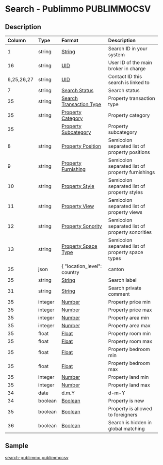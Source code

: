 # Search - Publimmo PUBLIMMOCSV

## Description

| Column | Type | Format | Description |
| :--- | :--- | :--- | :--- |
| 1 | string | [String](https://en.wikipedia.org/wiki/String_(computer_science)) | Search ID in your system |
| 16 | string | [UID](https://en.wikipedia.org/wiki/Unique_identifier) | User ID of the main broker in charge |
| 6,25,26,27 | string | [UID](https://en.wikipedia.org/wiki/Unique_identifier) | Contact ID this search is linked to |
| 7 | string | [Search Status](../values/search_status_id.md) | Search status |
| 35 | string | [Search Transaction Type](../values/search_transaction_type_id.md) | Property transaction type |
| 35 | string | [Property Category](../values/property_category_id.md) | Property category |
| 35 |  | [Property Subcategory](../values/property_subcategory_id.md) | Property subcategory |
| 8 | string | [Property Position](../values/property_position_id.md) | Semicolon separated list of property positions |
| 9 | string | [Property Furnishing](../values/property_furnishing_id.md) | Semicolon separated list of property furnishings |
| 10 | string | [Property Style](../values/property_style_id.md) | Semicolon separated list of property styles |
| 11 | string | [Property View](../values/property_view_id.md) | Semicolon separated list of property views |
| 12 | string | [Property Sonority](../values/property_sonority_id.md) | Semicolon separated list of property sonorities |
| 13 | string | [Property Space Type](../values/property_space_type_id.md) | Semicolon separated list of property space types |
| 35 | json | { "location_level": country|canton|district|zone|city|quarter, "location_name": string, "zip": string, "line1": string, "line2": string, "line3": string, "environment_id": string, "altitude": string, "longitude": string, "latitude": string } | Search real location |
| 35 | string | [String](https://en.wikipedia.org/wiki/String_(computer_science)) | Search label |
| 31 | string | [String](https://en.wikipedia.org/wiki/String_(computer_science)) | Search private comment |
| 35 | integer | [Number](https://en.wikipedia.org/wiki/Integer) | Property price min |
| 35 | integer | [Number](https://en.wikipedia.org/wiki/Integer) | Property price max |
| 35 | integer | [Number](https://en.wikipedia.org/wiki/Integer) | Property area min |
| 35 | integer | [Number](https://en.wikipedia.org/wiki/Integer) | Property area max |
| 35 | float | [Float](https://en.wikipedia.org/wiki/Decimal) | Property room min |
| 35 | float | [Float](https://en.wikipedia.org/wiki/Decimal) | Property room max |
| 35 | float | [Float](https://en.wikipedia.org/wiki/Decimal) | Property bedroom min |
| 35 | float | [Float](https://en.wikipedia.org/wiki/Decimal) | Property bedroom max |
| 35 | integer | [Number](https://en.wikipedia.org/wiki/Integer) | Property land min |
| 35 | integer | [Number](https://en.wikipedia.org/wiki/Integer) | Property land max |
| 34 | date | d.m.Y | d-m-Y | Y-m-d | Search update date |
| 34 | boolean | [Boolean](https://en.wikipedia.org/wiki/Boolean_data_type) | Property is new |
| 35 | boolean | [Boolean](https://en.wikipedia.org/wiki/Boolean_data_type) | Property is allowed to foreigners |
| 36 | boolean | [Boolean](https://en.wikipedia.org/wiki/Boolean_data_type) | Search is hidden in global matching |

## Sample

[search-publimmo.publimmocsv](../samples/search-publimmo.publimmocsv)
```

```
